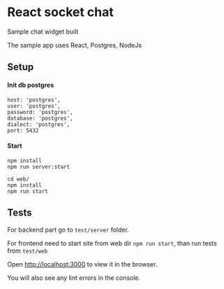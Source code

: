 # React socket chat
Sample chat widget built

The sample app uses React, Postgres, NodeJs

## Setup

#### Init db postgres

    host: 'postgres',
    user: 'postgres',
    password: 'postgres',
    database: 'postgres',
    dialect: 'postgres',
    port: 5432
    
#### Start 
      
    npm install
    npm run server:start
    
    cd web/
    npm install
    npm run start

## Tests

For backend part go to `test/server` folder.

For frontend need to start site from web dir `npm run start`, than run tests from `test/web`

Open [http://localhost:3000](http://localhost:3000) to view it in the browser.

You will also see any lint errors in the console.
